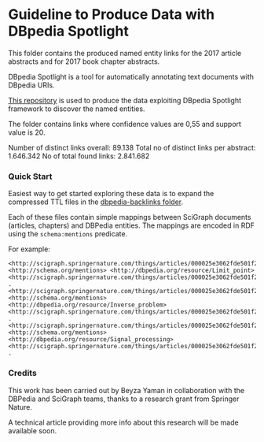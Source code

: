 #  Guideline to Produce Data with DBpedia Spotlight

This folder contains the produced named entity links for the 2017 article abstracts and for 2017 book chapter abstracts.

DBpedia Spotlight is a tool for automatically annotating text documents with DBpedia URIs.

[This repository](https://github.com/beyzayaman/quad-processor-util.git) is used to produce the data exploiting DBpedia Spotlight framework to discover the named entities.

The folder contains links where confidence values are 0,55 and support value is 20.

Number of distinct links overall: 89.138
Total no of distinct links per abstract: 1.646.342
No of total found links: 2.841.682

### Quick Start

Easiest way to get started exploring these data is to expand the compressed TTL files in the [dbpedia-backlinks folder](https://github.com/springernature/scigraph/tree/master/2018Q2/linksets/dbpedia/links/055-confidence/dbpedia-backlinks).

Each of these files contain simple mappings between SciGraph documents (articles, chapters) and DBPedia entities. The mappings are encoded in RDF using the `schema:mentions` predicate.

For example:

```
<http://scigraph.springernature.com/things/articles/000025e3062fde501f24ad1d106a3b6e#offset_585_597> <http://schema.org/mentions> <http://dbpedia.org/resource/Limit_point> <http://scigraph.springernature.com/things/articles/000025e3062fde501f24ad1d106a3b6e#nlptool=spotlight&confidence=1.0> .
<http://scigraph.springernature.com/things/articles/000025e3062fde501f24ad1d106a3b6e#offset_45_60> <http://schema.org/mentions> <http://dbpedia.org/resource/Inverse_problem> <http://scigraph.springernature.com/things/articles/000025e3062fde501f24ad1d106a3b6e#nlptool=spotlight&confidence=1.0> .
<http://scigraph.springernature.com/things/articles/000025e3062fde501f24ad1d106a3b6e#offset_77_94> <http://schema.org/mentions> <http://dbpedia.org/resource/Signal_processing> <http://scigraph.springernature.com/things/articles/000025e3062fde501f24ad1d106a3b6e#nlptool=spotlight&confidence=0.9999991378390711> .
```


### Credits 

This work has been carried out by Beyza Yaman in collaboration with the DBPedia and SciGraph teams, thanks to a research grant from Springer Nature. 

A technical article providing more info about this research will be made available soon. 


